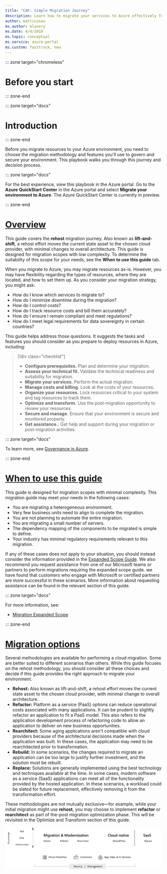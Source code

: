 ```yaml
---
title: "CAF: Simple Migration Journey"
description: Learn how to migrate your services to Azure effectively for your organization, with step-by-step guidance.
author: matticusau
ms.author: mlavery
ms.date: 4/4/2019
ms.topic: conceptual
ms.service: azure-portal
ms.custom: fasttrack, new
---
```


::: zone target="chromeless"

# Before you start  

::: zone-end

::: zone target="docs"

# Introduction

::: zone-end

Before you migrate resources to your Azure environment, you need to choose the migration methodology and features you'll use to govern and secure your environment. This playbook walks you through this journey and decision process.

::: zone target="docs"

For the best experience, view this playbook in the Azure portal. Go to the **Azure QuickStart Center** in the Azure portal and select **Migrate your environment to Azure**. The Azure QuickStart Center is currently in preview.

::: zone-end

# [Overview](#tab/Overview)

This guide covers the **rehost** migration journey. Also known as **lift-and-shift**, a rehost effort moves the current state asset to the chosen cloud provider, with minimal changes to overall architecture. This guide is designed for migration scopes with low complexity. To determine the suitability of this scope for your needs, see the **When to use this guide** tab.

When you migrate to Azure, you may migrate resources as-is. However, you may have flexibility regarding the types of resources, where they are located, and how to set them up. As you consider your migration strategy, you might ask:

- How do I know which services to migrate to?
- How do I minimize downtime during the migration?
- How do I control costs?
- How do I track resource costs and bill them accurately?
- How do I ensure I remain compliant and meet regulations?
- How do I meet legal requirements for data sovereignty in certain countries?

This guide helps address those questions. It suggests the tasks and features you should consider as you prepare to deploy resources in Azure, including:

> [!div class="checklist"]
>
> - **Configure prerequisites.** Plan and determine your migration.
> - **Assess your technical fit.** Validate the technical readiness and suitability for migration.
> - **Migrate your services.** Perform the actual migration.
> - **Manage costs and billing.** Look at the costs of your resources.
> - **Organize your resources.** Lock resources critical to your system and tag resources to track them.
> - **Optimize and transform.** Use the post-migration opportunity to review your resources.
> - **Secure and manage.** Ensure that your environment is secure and  monitored properly.
> - **Get assistance.**: Get help and support during your migration or post-migration activities.

::: zone target="docs"

To learn more, see [Governance in Azure](/azure/security/governance-in-azure/).

::: zone-end

# [When to use this guide](#tab/WhenToUseThisGuide)

This guide is designed for migration scopes with minimal complexity. This migration guide may meet your needs in the following cases:

- You are migrating a heterogeneous environment.
- Very few business units need to align to complete the migration.
- You are not planning to automate the entire migration.
- You are migrating a small number of servers.
- The dependency mapping of the components to be migrated is simple to define.
- Your industry has minimal regulatory requirements relevant to this migration.

If any of these cases does not apply to your situation, you should instead consider the information provided in the [Expanded Scope Guide](../expanded-scope). We also recommend you request assistance from one of our Microsoft teams or partners to perform migrations requiring the expanded scope guide. we have found that customers who engage with Microsoft or certified partners are more successful in these scenarios. More information about requesting assistance can be found in the relevant section of this guide.

::: zone target="docs"

For more information, see:

- [Migration Expanded Scope](../expanded-scope/)

::: zone-end

# [Migration options](#tab/MigrationOptions)

Several methodologies are available for performing a cloud migration. Some are better suited to different scenarios than others. While this guide focuses on the rehost methodology, you should consider all these choices and decide if this guide provides the right approach to migrate your environment.

- **Rehost:** Also known as lift-and-shift, a rehost effort moves the current state asset to the chosen cloud provider, with minimal change to overall architecture.
- **Refactor:** Platform as a service (PaaS) options can reduce operational costs associated with many applications. It can be prudent to slightly refactor an application to fit a PaaS model. This also refers to the application development process of refactoring code to allow an application to deliver on new business opportunities.
- **Rearchitect:** Some aging applications aren't compatible with cloud providers because of the architectural decisions made when the application was built. In these cases, the application may need to be rearchitected prior to transformation.
- **Rebuild:** In some scenarios, the changes required to migrate an application can be too large to justify further investment, and the solution must be rebuilt.
- **Replace:** Solutions are generally implemented using the best technology and techniques available at the time. In some cases, modern software as a service (SaaS) applications can meet all of the functionality provided by the hosted application. In these scenarios, a workload could be slated for future replacement, effectively removing it from the transformation effort.

These methodologies are not mutually exclusive&mdash;for example, while your initial migration might use **rehost**, you may choose to implement **refactor** or **rearchitect** as part of the-post migration optimization phase. This will be revisited in the Optimize and Transform section of this guide.

![Infographic of the migration options](../../_images/migration/migration-options.png)
